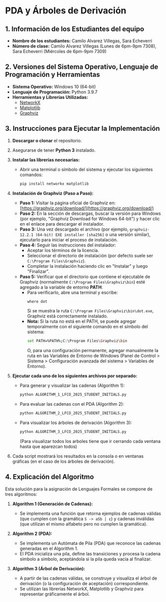 # PDA y Árboles de Derivación

## 1. Información de los Estudiantes del equipo
- **Nombre de los estudiantes:** Camilo Alvarez Villegas, Sara Echeverri
- **Número de clase:** Camilo Alvarez Villegas (Lunes de 6pm-9pm 7308), Sara Echeverri (Miércoles de 6pm-9pm 7309)

## 2. Versiones del Sistema Operativo, Lenguaje de Programación y Herramientas
- **Sistema Operativo:** Windows 10 (64-bit)
- **Lenguaje de Programación:** Python 3.9.7
- **Herramientas y Librerías Utilizadas:**
  - [NetworkX](https://networkx.org)
  - [Matplotlib](https://matplotlib.org)
  - [Graphviz](https://graphviz.org)

## 3. Instrucciones para Ejecutar la Implementación

1. **Descargar o clonar** el repositorio.

2. Asegurarse de tener **Python 3** instalado.

3. **Instalar las librerías necesarias:**

   - Abrir una terminal o símbolo del sistema y ejecutar los siguientes comandos:
   
     ```bash
     pip install networkx matplotlib
     ```

4. **Instalación de Graphviz (Paso a Paso):**

   - **Paso 1:** Visitar la página oficial de Graphviz en: [https://graphviz.org/download/](https://graphviz.org/download/)
   - **Paso 2:** En la sección de descargas, buscar la versión para Windows (por ejemplo, "Graphviz Download for Windows 64-bit") y hacer clic en el enlace para descargar el instalador.
   - **Paso 3:** Una vez descargado el archivo (por ejemplo, `graphviz-12.2.1 (64-bit) EXE installer [sha256]` o una versión similar), ejecutarlo para iniciar el proceso de instalación.
   - **Paso 4:** Seguir las instrucciones del instalador:
     - Aceptar los términos de la licencia.
     - Seleccionar el directorio de instalación (por defecto suele ser `C:\Program Files\Graphviz`).
     - Completar la instalación haciendo clic en "Instalar" y luego "Finalizar".
   - **Paso 5:** Verificar que el directorio que contiene el ejecutable de Graphviz (normalmente `C:\Program Files\Graphviz\bin`) esté agregado a la variable de entorno **PATH**:
     - Para verificarlo, abre una terminal y escribe:
       ```bash
       where dot
       ```
       Si se muestra la ruta `C:\Program Files\Graphviz\bin\dot.exe`, Graphviz está correctamente instalado.
     - **Nota:** Si la ruta no está en el PATH, se puede agregar temporalmente con el siguiente comando en el símbolo del sistema:
       ```bash
       set PATH=%PATH%;C:\Program Files\Graphviz\bin
       ```
       O, para una configuración permanente, agregar manualmente la ruta en las Variables de Entorno de Windows (Panel de Control > Sistema > Configuración avanzada del sistema > Variables de Entorno).

5. **Ejecutar cada uno de los siguientes archivos por separado:**

   - Para generar y visualizar las cadenas (Algorithm 1):
     ```bash
     python ALGORITHM_1_LFCO_2025_STUDENT_INITIALS.py
     ```
   - Para evaluar las cadenas con el PDA (Algorithm 2):
     ```bash
     python ALGORITHM_2_LFCO_2025_STUDENT_INITIALS.py
     ```
   - Para visualizar los árboles de derivación (Algorithm 3):
     ```bash
     python ALGORITHM_3_LFCO_2025_STUDENT_INITIALS.py
     ```
     (Para visualizar todos los arboles tiene que ir cerrando cada ventana hasta que aparezcan todos)

6. Cada script mostrará los resultados en la consola o en ventanas gráficas (en el caso de los árboles de derivación).

## 4. Explicación del Algoritmo

Esta solución para la asignación de Lenguajes Formales se compone de tres algoritmos:

1. **Algorithm 1 (Generación de Cadenas):**
   - Se implementa una función que retorna ejemplos de cadenas válidas (que cumplen con la gramática `S -> aSb | ε`) y cadenas inválidas (que utilizan el mismo alfabeto pero no cumplen la gramática).

2. **Algorithm 2 (PDA):**
   - Se implementa un Autómata de Pila (PDA) que reconoce las cadenas generadas en el Algorithm 1.
   - El PDA inicializa una pila, define las transiciones y procesa la cadena símbolo a símbolo, aceptándola si la pila queda vacía al finalizar.

3. **Algorithm 3 (Árbol de Derivación):**
   - A partir de las cadenas válidas, se construye y visualiza el árbol de derivación (o la configuración de aceptación) correspondiente.
   - Se utilizan las librerías NetworkX, Matplotlib y Graphviz para representar gráficamente el árbol.
